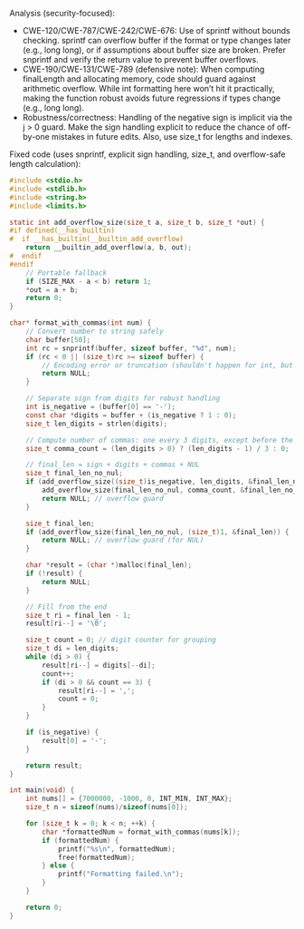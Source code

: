 Analysis (security-focused):
- CWE-120/CWE-787/CWE-242/CWE-676: Use of sprintf without bounds checking. sprintf can overflow buffer if the format or type changes later (e.g., long long), or if assumptions about buffer size are broken. Prefer snprintf and verify the return value to prevent buffer overflows.
- CWE-190/CWE-131/CWE-789 (defensive note): When computing finalLength and allocating memory, code should guard against arithmetic overflow. While int formatting here won’t hit it practically, making the function robust avoids future regressions if types change (e.g., long long).
- Robustness/correctness: Handling of the negative sign is implicit via the j > 0 guard. Make the sign handling explicit to reduce the chance of off-by-one mistakes in future edits. Also, use size_t for lengths and indexes.

Fixed code (uses snprintf, explicit sign handling, size_t, and overflow-safe length calculation):
```c
#include <stdio.h>
#include <stdlib.h>
#include <string.h>
#include <limits.h>

static int add_overflow_size(size_t a, size_t b, size_t *out) {
#if defined(__has_builtin)
#  if __has_builtin(__builtin_add_overflow)
    return __builtin_add_overflow(a, b, out);
#  endif
#endif
    // Portable fallback
    if (SIZE_MAX - a < b) return 1;
    *out = a + b;
    return 0;
}

char* format_with_commas(int num) {
    // Convert number to string safely
    char buffer[50];
    int rc = snprintf(buffer, sizeof buffer, "%d", num);
    if (rc < 0 || (size_t)rc >= sizeof buffer) {
        // Encoding error or truncation (shouldn't happen for int, but be safe)
        return NULL;
    }

    // Separate sign from digits for robust handling
    int is_negative = (buffer[0] == '-');
    const char *digits = buffer + (is_negative ? 1 : 0);
    size_t len_digits = strlen(digits);

    // Compute number of commas: one every 3 digits, except before the first group
    size_t comma_count = (len_digits > 0) ? (len_digits - 1) / 3 : 0;

    // final_len = sign + digits + commas + NUL
    size_t final_len_no_nul;
    if (add_overflow_size((size_t)is_negative, len_digits, &final_len_no_nul) ||
        add_overflow_size(final_len_no_nul, comma_count, &final_len_no_nul)) {
        return NULL; // overflow guard
    }

    size_t final_len;
    if (add_overflow_size(final_len_no_nul, (size_t)1, &final_len)) {
        return NULL; // overflow guard (for NUL)
    }

    char *result = (char *)malloc(final_len);
    if (!result) {
        return NULL;
    }

    // Fill from the end
    size_t ri = final_len - 1;
    result[ri--] = '\0';

    size_t count = 0; // digit counter for grouping
    size_t di = len_digits;
    while (di > 0) {
        result[ri--] = digits[--di];
        count++;
        if (di > 0 && count == 3) {
            result[ri--] = ',';
            count = 0;
        }
    }

    if (is_negative) {
        result[0] = '-';
    }

    return result;
}

int main(void) {
    int nums[] = {7000000, -1000, 0, INT_MIN, INT_MAX};
    size_t n = sizeof(nums)/sizeof(nums[0]);

    for (size_t k = 0; k < n; ++k) {
        char *formattedNum = format_with_commas(nums[k]);
        if (formattedNum) {
            printf("%s\n", formattedNum);
            free(formattedNum);
        } else {
            printf("Formatting failed.\n");
        }
    }

    return 0;
}
```